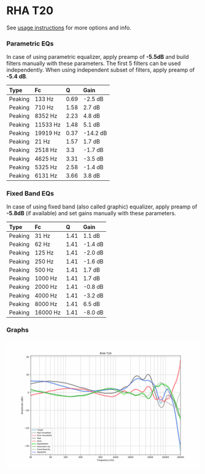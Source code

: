 # RHA T20
See [usage instructions](https://github.com/jaakkopasanen/AutoEq#usage) for more options and info.

### Parametric EQs
In case of using parametric equalizer, apply preamp of **-5.5dB** and build filters manually
with these parameters. The first 5 filters can be used independently.
When using independent subset of filters, apply preamp of **-5.4 dB**.

| Type    | Fc       |    Q | Gain     |
|:--------|:---------|:-----|:---------|
| Peaking | 133 Hz   | 0.69 | -2.5 dB  |
| Peaking | 710 Hz   | 1.58 | 2.7 dB   |
| Peaking | 8352 Hz  | 2.23 | 4.8 dB   |
| Peaking | 11533 Hz | 1.48 | 5.1 dB   |
| Peaking | 19919 Hz | 0.37 | -14.2 dB |
| Peaking | 21 Hz    | 1.57 | 1.7 dB   |
| Peaking | 2518 Hz  | 3.3  | -1.7 dB  |
| Peaking | 4625 Hz  | 3.31 | -3.5 dB  |
| Peaking | 5325 Hz  | 2.58 | -1.4 dB  |
| Peaking | 6131 Hz  | 3.66 | 3.8 dB   |

### Fixed Band EQs
In case of using fixed band (also called graphic) equalizer, apply preamp of **-5.8dB**
(if available) and set gains manually with these parameters.

| Type    | Fc       |    Q | Gain    |
|:--------|:---------|:-----|:--------|
| Peaking | 31 Hz    | 1.41 | 1.1 dB  |
| Peaking | 62 Hz    | 1.41 | -1.4 dB |
| Peaking | 125 Hz   | 1.41 | -2.0 dB |
| Peaking | 250 Hz   | 1.41 | -1.6 dB |
| Peaking | 500 Hz   | 1.41 | 1.7 dB  |
| Peaking | 1000 Hz  | 1.41 | 1.7 dB  |
| Peaking | 2000 Hz  | 1.41 | -0.8 dB |
| Peaking | 4000 Hz  | 1.41 | -3.2 dB |
| Peaking | 8000 Hz  | 1.41 | 6.5 dB  |
| Peaking | 16000 Hz | 1.41 | -8.0 dB |

### Graphs
![](./RHA%20T20.png)